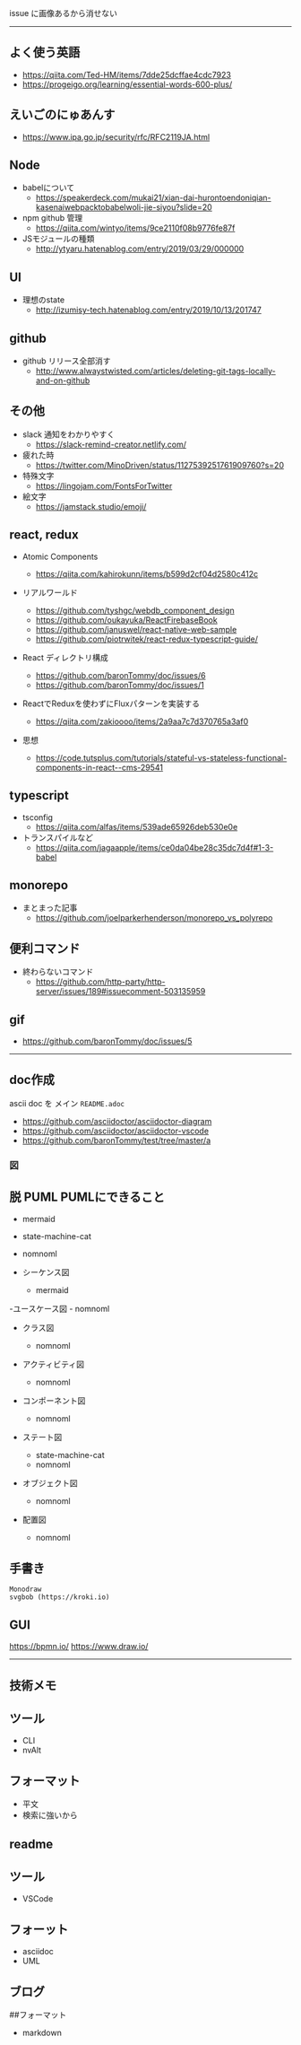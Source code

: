 issue に画像あるから消せない


---

## よく使う英語
- https://qiita.com/Ted-HM/items/7dde25dcffae4cdc7923
- https://progeigo.org/learning/essential-words-600-plus/

## えいごのにゅあんす
- https://www.ipa.go.jp/security/rfc/RFC2119JA.html

## Node
- babelについて
    - https://speakerdeck.com/mukai21/xian-dai-hurontoendoniqian-kasenaiwebpacktobabelwoli-jie-siyou?slide=20
- npm github 管理
    - https://qiita.com/wintyo/items/9ce2110f08b9776fe87f
- JSモジュールの種類
    - http://ytyaru.hatenablog.com/entry/2019/03/29/000000

## UI
- 理想のstate
    - http://izumisy-tech.hatenablog.com/entry/2019/10/13/201747

## github
- github リリース全部消す
    - http://www.alwaystwisted.com/articles/deleting-git-tags-locally-and-on-github

## その他
- slack 通知をわかりやすく
    - https://slack-remind-creator.netlify.com/
- 疲れた時
    - https://twitter.com/MinoDriven/status/1127539251761909760?s=20
- 特殊文字
    - https://lingojam.com/FontsForTwitter
- 絵文字
    - https://jamstack.studio/emoji/

## react, redux
- Atomic Components
    - https://qiita.com/kahirokunn/items/b599d2cf04d2580c412c
- リアルワールド
    - https://github.com/tyshgc/webdb_component_design
    - https://github.com/oukayuka/ReactFirebaseBook
    - https://github.com/januswel/react-native-web-sample
    - https://github.com/piotrwitek/react-redux-typescript-guide/

- React ディレクトリ構成
    - https://github.com/baronTommy/doc/issues/6
    - https://github.com/baronTommy/doc/issues/1
- ReactでReduxを使わずにFluxパターンを実装する
    - https://qiita.com/zakioooo/items/2a9aa7c7d370765a3af0
- 思想
    - https://code.tutsplus.com/tutorials/stateful-vs-stateless-functional-components-in-react--cms-29541

## typescript
- tsconfig
  - https://qiita.com/alfas/items/539ade65926deb530e0e
- トランスパイルなど
  - https://qiita.com/jagaapple/items/ce0da04be28c35dc7d4f#1-3-babel
## monorepo
- まとまった記事
  - https://github.com/joelparkerhenderson/monorepo_vs_polyrepo

## 便利コマンド
- 終わらないコマンド
  - https://github.com/http-party/http-server/issues/189#issuecomment-503135959
## gif
- https://github.com/baronTommy/doc/issues/5
---

## doc作成
ascii doc を メイン
`README.adoc`
- https://github.com/asciidoctor/asciidoctor-diagram
- https://github.com/asciidoctor/asciidoctor-vscode
- https://github.com/baronTommy/test/tree/master/a

### 図
## 脱 PUML PUMLにできること
  - mermaid
  - state-machine-cat
  - nomnoml

- シーケンス図
    - mermaid

-ユースケース図
    - nomnoml

- クラス図
    - nomnoml

- アクティビティ図
    - nomnoml

- コンポーネント図
    - nomnoml

- ステート図
    - state-machine-cat
    - nomnoml

- オブジェクト図
    - nomnoml

- 配置図
    - nomnoml

## 手書き
    Monodraw
    svgbob (https://kroki.io)

## GUI
  https://bpmn.io/
  https://www.draw.io/

---
## 技術メモ
  ## ツール
  - CLI
  - nvAlt
  ## フォーマット
  - 平文
  - 検索に強いから

## readme
  ## ツール
  - VSCode

  ## フォーット
  - asciidoc
  - UML
 
 ## ブログ
   ##フォーマット
   - markdown

